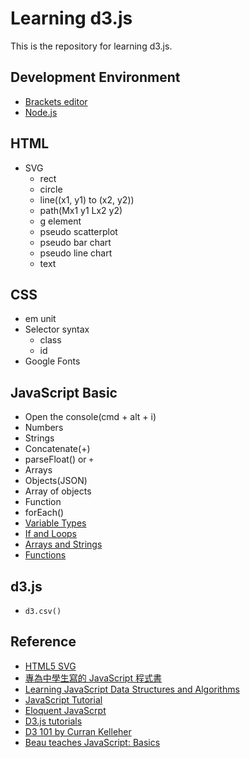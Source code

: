 # Learning d3.js

This is the repository for learning d3.js.

## Development Environment

- [Brackets editor](http://brackets.io/)
- [Node.js](https://github.com/yaojenkuo/learning_d3/blob/master/dev_env/nodejs.md)

## HTML

- SVG
    - rect
    - circle
    - line((x1, y1) to (x2, y2))
    - path(Mx1 y1 Lx2 y2)
    - g element
    - pseudo scatterplot
    - pseudo bar chart
    - pseudo line chart
    - text

## CSS

- em unit
- Selector syntax
    - class
    - id
- Google Fonts

## JavaScript Basic

- Open the console(cmd + alt + i)
- Numbers
- Strings
- Concatenate(+)
- parseFloat() or `+`
- Arrays
- Objects(JSON)
- Array of objects
- Function
- forEach()
- [Variable Types](https://github.com/yaojenkuo/learning_d3/blob/master/JavaScript_basic/ch1.md)
- [If and Loops](https://github.com/yaojenkuo/learning_d3/blob/master/JavaScript_basic/ch2.md)
- [Arrays and Strings](https://github.com/yaojenkuo/learning_d3/blob/master/JavaScript_basic/ch3.md)
- [Functions](https://github.com/yaojenkuo/learning_d3/blob/master/JavaScript_basic/ch4.md)

## d3.js

- `d3.csv()`

## Reference

- [HTML5 SVG](http://www.w3schools.com/html/html5_svg.asp)
- [專為中學生寫的 JavaScript 程式書](https://ccckmit.gitbooks.io/javascript/content/)
- [Learning JavaScript Data Structures and Algorithms](https://www.packtpub.com/application-development/learning-javascript-data-structures-and-algorithms)
- [JavaScript Tutorial](http://www.w3schools.com/js/default.asp)
- [Eloquent JavaScrpt](http://eloquentjavascript.net/)
- [D3.js tutorials](https://www.youtube.com/playlist?list=PL6il2r9i3BqH9PmbOf5wA5E1wOG3FT22p)
- [D3 101 by Curran Kelleher](https://github.com/curran/screencasts)
- [Beau teaches JavaScript: Basics](https://www.youtube.com/playlist?list=PLWKjhJtqVAbk2qRZtWSzCIN38JC_NdhW5)